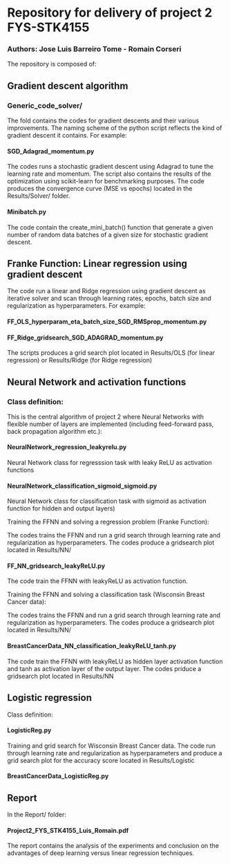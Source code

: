 # Repository for delivery of project 2 FYS-STK4155
### Authors: Jose Luis Barreiro Tome - Romain Corseri


The repository is composed of:

## Gradient descent algorithm

### Generic_code_solver/
The fold contains the codes for gradient descents and their various improvements. The naming scheme of the python script reflects the kind of gradient descent it contains. For example:

#### SGD_Adagrad_momentum.py
The codes runs a stochastic gradient descent using Adagrad to tune the learning rate and momentum. The script also contains the results of the optimization using scikit-learn for benchmarking purposes. The code produces the convergence curve (MSE vs epochs) located in the Results/Solver/ folder.

#### Minibatch.py
The code contain the create_mini_batch() function that generate a given number of random data batches of a given size for stochastic gradient descent. 

## Franke Function: Linear regression using gradient descent

The code run a linear and Ridge regression using gradient descent as iterative solver and scan through learning rates, epochs, batch size and regularization as hyperparameters. For example:

#### FF_OLS_hyperparam_eta_batch_size_SGD_RMSprop_momentum.py
#### FF_Ridge_gridsearch_SGD_ADAGRAD_momentum.py 

The scripts produces a grid search plot located in Results/OLS (for linear regression) or Results/Ridge (for Ridge regression)

## Neural Network and activation functions

### Class definition:

This is the central algorithm of project 2 where Neural Networks with flexible number of layers are implemented (including feed-forward pass, back propagation algorithm etc.):

#### NeuralNetwork_regression_leakyrelu.py
Neural Network class for regresssion task with leaky ReLU as activation functions
#### NeuralNetwork_classification_sigmoid_sigmoid.py 
Neural Network class for classification task with sigmoid as activation function for hidden and output layers)


Training the FFNN and solving  a regression problem (Franke Function):

The codes trains the FFNN and run a grid search through learning rate and regularization as hyperparameters. The codes produce a gridsearch plot located in Results/NN/ 

#### FF_NN_gridsearch_leakyReLU.py
The code train the FFNN with leakyReLU as activation function.


Training the FFNN and solving a classification task (Wisconsin Breast Cancer data):

The codes trains the FFNN and run a grid search through learning rate and regularization as hyperparameters. The codes produce a gridsearch plot located in Results/NN/ 

#### BreastCancerData_NN_classification_leakyReLU_tanh.py
The code train the FFNN with leakyReLU as hidden layer activation function and tanh as activation layer of the output layer. The codes priduce a gridsearch plot located in Results/NN


## Logistic regression

Class definition:

#### LogisticReg.py

Training and grid search for Wisconsin Breast Cancer data. The code run through learning rate and regularization as hyperparameters and produce a grid search plot for the accuracy score located in Results/Logistic

#### BreastCancerData_LogisticReg.py

## Report

In the Report/ folder:

#### Project2_FYS_STK4155_Luis_Romain.pdf
The report contains the analysis of the experiments and conclusion on the advantages of deep learning versus linear regression techniques.

 




